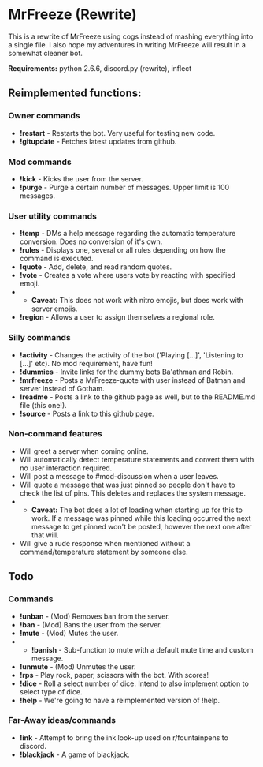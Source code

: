 # MrFreeze (Rewrite)
This is a rewrite of MrFreeze using cogs instead of mashing everything into a single file. I also hope my adventures in writing MrFreeze will result in a somewhat cleaner bot.

**Requirements:** python 2.6.6, discord.py (rewrite), inflect

## Reimplemented functions:
### Owner commands
* **!restart**   - Restarts the bot. Very useful for testing new code.
* **!gitupdate** - Fetches latest updates from github.

### Mod commands
* **!kick**      - Kicks the user from the server.
* **!purge**     - Purge a certain number of messages. Upper limit is 100 messages.

### User utility commands
* **!temp**     - DMs a help message regarding the automatic temperature conversion. Does no conversion of it's own.
* **!rules**    - Displays one, several or all rules depending on how the command is executed.
* **!quote**     - Add, delete, and read random quotes.
* **!vote**      - Creates a vote where users vote by reacting with specified emoji.
* * **Caveat:** This does not work with nitro emojis, but does work with server emojis.
* **!region**    - Allows a user to assign themselves a regional role.

### Silly commands
* **!activity**  - Changes the activity of the bot ('Playing [...]', 'Listening to [...]' etc). No mod requirement, have fun!
* **!dummies**   - Invite links for the dummy bots Ba'athman and Robin.
* **!mrfreeze**  - Posts a MrFreeze-quote with user instead of Batman and server instead of Gotham.
* **!readme**    - Posts a link to the github page as well, but to the README.md file (this one!).
* **!source**    - Posts a link to this github page.

### Non-command features
* Will greet a server when coming online.
* Will automatically detect temperature statements and convert them with no user interaction required.
* Will post a message to #mod-discussion when a user leaves.
* Will quote a message that was just pinned so people don't have to check the list of pins. This deletes and replaces the system message.
* * **Caveat:** The bot does a lot of loading when starting up for this to work. If a message was pinned while this loading occurred the next message to get pinned won't be posted, however the next one after that will.
* Will give a rude response when mentioned without a command/temperature statement by someone else.

## Todo
### Commands
* **!unban**     - (Mod) Removes ban from the server.
* **!ban**       - (Mod) Bans the user from the server.
* **!mute**      - (Mod) Mutes the user.
* * **!banish**  - Sub-function to mute with a default mute time and custom message.
* **!unmute**    - (Mod) Unmutes the user.
* **!rps**       - Play rock, paper, scissors with the bot. With scores!
* **!dice**      - Roll a select number of dice. Intend to also implement option to select type of dice.
* **!help**      - We're going to have a reimplemented version of !help.

### Far-Away ideas/commands
* **!ink**       - Attempt to bring the ink look-up used on r/fountainpens to discord.
* **!blackjack** - A game of blackjack.
